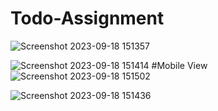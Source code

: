 ﻿# Todo-Assignment
 ![Screenshot 2023-09-18 151357](https://github.com/abhaythanak/Todo-Assignment/assets/107474114/f10180ca-3f54-411a-9464-00f08edcfe01)

![Screenshot 2023-09-18 151414](https://github.com/abhaythanak/Todo-Assignment/assets/107474114/9f6fd9bc-0374-4342-91bb-74849d8118b9)
#Mobile View
![Screenshot 2023-09-18 151502](https://github.com/abhaythanak/Todo-Assignment/assets/107474114/9dca0960-15aa-4c7b-ba4a-5cdef8bf6fb8)

![Screenshot 2023-09-18 151436](https://github.com/abhaythanak/Todo-Assignment/assets/107474114/d59557f4-b72d-4c77-80c7-fbfde3c7a469)
